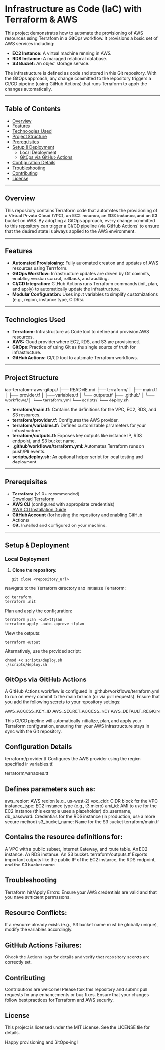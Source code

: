 # Infrastructure as Code (IaC) with Terraform & AWS

This project demonstrates how to automate the provisioning of AWS resources using Terraform in a GitOps workflow. It provisions a basic set of AWS services including:

- **EC2 Instance:** A virtual machine running in AWS.
- **RDS Instance:** A managed relational database.
- **S3 Bucket:** An object storage service.

The infrastructure is defined as code and stored in this Git repository. With the GitOps approach, any change committed to the repository triggers a CI/CD pipeline (using GitHub Actions) that runs Terraform to apply the changes automatically.

---

## Table of Contents

- [Overview](#overview)
- [Features](#features)
- [Technologies Used](#technologies-used)
- [Project Structure](#project-structure)
- [Prerequisites](#prerequisites)
- [Setup & Deployment](#setup--deployment)
  - [Local Deployment](#local-deployment)
  - [GitOps via GitHub Actions](#gitops-via-github-actions)
- [Configuration Details](#configuration-details)
- [Troubleshooting](#troubleshooting)
- [Contributing](#contributing)
- [License](#license)

---

## Overview

This repository contains Terraform code that automates the provisioning of a Virtual Private Cloud (VPC), an EC2 instance, an RDS instance, and an S3 bucket on AWS. By adopting a GitOps approach, every change committed to this repository can trigger a CI/CD pipeline (via GitHub Actions) to ensure that the desired state is always applied to the AWS environment.

---

## Features

- **Automated Provisioning:** Fully automated creation and updates of AWS resources using Terraform.
- **GitOps Workflow:** Infrastructure updates are driven by Git commits, enabling version control, rollback, and auditing.
- **CI/CD Integration:** GitHub Actions runs Terraform commands (init, plan, and apply) to automatically update the infrastructure.
- **Modular Configuration:** Uses input variables to simplify customizations (e.g., region, instance type, CIDRs).

---

## Technologies Used

- **Terraform:** Infrastructure as Code tool to define and provision AWS resources.
- **AWS:** Cloud provider where EC2, RDS, and S3 are provisioned.
- **GitOps:** Practice of using Git as the single source of truth for infrastructure.
- **GitHub Actions:** CI/CD tool to automate Terraform workflows.

---

## Project Structure

iac-terraform-aws-gitops/ ├── README.md ├── terraform/ │ ├── main.tf │ ├── provider.tf │ ├── variables.tf │ └── outputs.tf ├── .github/ │ └── workflows/ │ └── terraform.yml └── scripts/ └── deploy.sh


- **terraform/main.tf:** Contains the definitions for the VPC, EC2, RDS, and S3 resources.
- **terraform/provider.tf:** Configures the AWS provider.
- **terraform/variables.tf:** Defines customizable parameters for your infrastructure.
- **terraform/outputs.tf:** Exposes key outputs like instance IP, RDS endpoint, and S3 bucket name.
- **.github/workflows/terraform.yml:** Automates Terraform runs on push/PR events.
- **scripts/deploy.sh:** An optional helper script for local testing and deployment.

---

## Prerequisites

- **Terraform** (v1.0+ recommended)  
  [Download Terraform](https://www.terraform.io/downloads.html)
- **AWS CLI** (configured with appropriate credentials)  
  [AWS CLI Installation Guide](https://docs.aws.amazon.com/cli/latest/userguide/install-cliv2.html)
- **GitHub Account** (for hosting the repository and enabling GitHub Actions)
- **Git:** Installed and configured on your machine.

---

## Setup & Deployment

### Local Deployment

1. **Clone the repository:**

```
   git clone <repository_url>
  ```

Navigate to the Terraform directory and initialize Terraform:

```
cd terraform
terraform init
```
Plan and apply the configuration:

```
terraform plan -out=tfplan
terraform apply -auto-approve tfplan
```
View the outputs:

```
terraform output
```
Alternatively, use the provided script:

```
chmod +x scripts/deploy.sh
./scripts/deploy.sh
```
## GitOps via GitHub Actions
A GitHub Actions workflow is configured in .github/workflows/terraform.yml to run on every commit to the main branch (or via pull requests). Ensure that you add the following secrets to your repository settings:

AWS_ACCESS_KEY_ID
AWS_SECRET_ACCESS_KEY
AWS_DEFAULT_REGION

This CI/CD pipeline will automatically initialize, plan, and apply your Terraform configuration, ensuring that your AWS infrastructure stays in sync with the Git repository.

## Configuration Details
terraform/provider.tf
Configures the AWS provider using the region specified in variables.tf.

terraform/variables.tf
## Defines parameters such as:

aws_region: AWS region (e.g., us-west-2)
vpc_cidr: CIDR block for the VPC
instance_type: EC2 instance type (e.g., t3.micro)
ami_id: AMI to use for the EC2 instance (this example uses a placeholder)
db_username, db_password: Credentials for the RDS instance (in production, use a more secure method)
s3_bucket_name: Name for the S3 bucket
terraform/main.tf
## Contains the resource definitions for:

A VPC with a public subnet, Internet Gateway, and route table.
An EC2 instance.
An RDS instance.
An S3 bucket.
terraform/outputs.tf
Exports important outputs like the public IP of the EC2 instance, the RDS endpoint, and the S3 bucket name.

## Troubleshooting
Terraform Init/Apply Errors:
Ensure your AWS credentials are valid and that you have sufficient permissions.

## Resource Conflicts:
If a resource already exists (e.g., S3 bucket name must be globally unique), modify the variables accordingly.

## GitHub Actions Failures:
Check the Actions logs for details and verify that repository secrets are correctly set.

## Contributing
Contributions are welcome! Please fork this repository and submit pull requests for any enhancements or bug fixes. Ensure that your changes follow best practices for Terraform and AWS security.

## License
This project is licensed under the MIT License. See the LICENSE file for details.

Happy provisioning and GitOps-ing!

